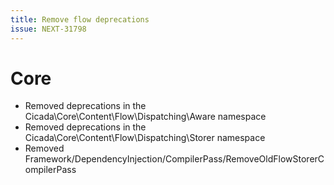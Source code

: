 ```yaml
---
title: Remove flow deprecations
issue: NEXT-31798
---
```

# Core
* Removed deprecations in the Cicada\Core\Content\Flow\Dispatching\Aware namespace
* Removed deprecations in the Cicada\Core\Content\Flow\Dispatching\Storer namespace
* Removed Framework/DependencyInjection/CompilerPass/RemoveOldFlowStorerCompilerPass
